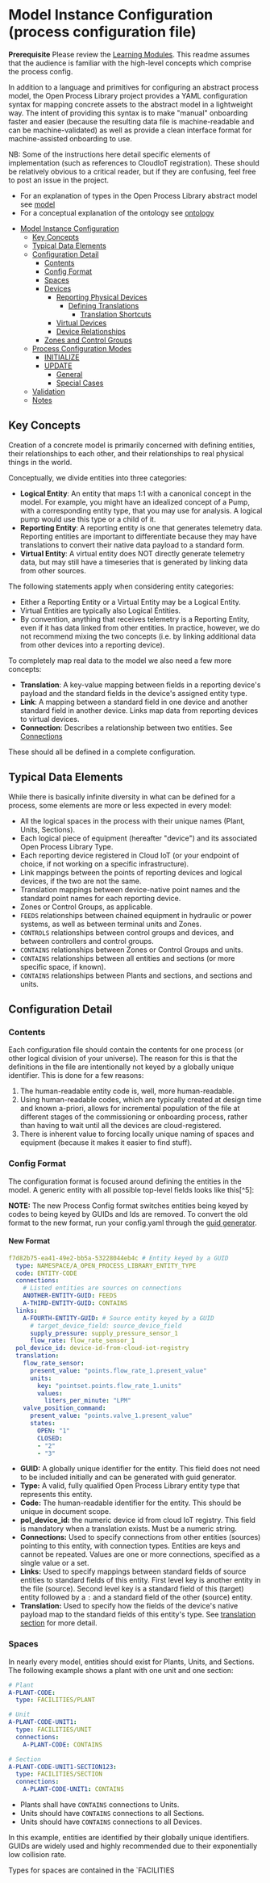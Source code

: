 # Model Instance Configuration (process configuration file)

**Prerequisite** Please review the [Learning Modules](../../README.md#learning-modules). This readme assumes that the audience is familiar with the high-level concepts which comprise the process config.

In addition to a language and primitives for configuring an abstract process model, the Open Process Library project provides a YAML configuration syntax for mapping concrete assets to the abstract model in a lightweight way. The intent of providing this syntax is to make "manual" onboarding faster and easier (because the resulting data file is machine-readable and can be machine-validated) as well as provide a clean interface format for machine-assisted onboarding to use.

NB: Some of the instructions here detail specific elements of implementation (such as references to CloudIoT registration). These should be relatively obvious to a critical reader, but if they are confusing, feel free to post an issue in the project.

*   For an explanation of types in the Open Process Library abstract model see [model](model.md)
*   For a conceptual explanation of the ontology see [ontology](ontology.md)

- [Model Instance Configuration](#model-instance-configuration)
  * [Key Concepts](#key-concepts)
  * [Typical Data Elements](#typical-data-elements)
  * [Configuration Detail](#configuration-detail)
    + [Contents](#contents)
    + [Config Format](#config-format)
    + [Spaces](#spaces)
    + [Devices](#devices)
      - [Reporting Physical Devices](#reporting-physical-devices)
        * [Defining Translations](#defining-translations)
          + [Translation Shortcuts](#translation-shortcuts)
      - [Virtual Devices](#virtual-devices)
      - [Device Relationships](#device-relationships)
    + [Zones and Control Groups](#zones-and-control-groups)
  * [Process Configuration Modes](#process-configuration-modes)
    + [INITIALIZE](#initialize)
    + [UPDATE](#update)
      - [General](#general-updates)
      - [Special Cases](#special-cases)
  * [Validation](#validation)
  * [Notes](#notes)

## Key Concepts

Creation of a concrete model is primarily concerned with defining entities, their relationships to each other, and their relationships to real physical things in the world.

Conceptually, we divide entities into three categories:

*   **Logical Entity**: An entity that maps 1:1 with a canonical concept in the model. For example, you might have an idealized concept of a Pump, with a corresponding entity type, that you may use for analysis. A logical pump would use this type or a child of it.
*   **Reporting Entity**: A reporting entity is one that generates telemetry data. Reporting entities are important to differentiate because they may have translations to convert their native data payload to a standard form.
*   **Virtual Entity**: A virtual entity does NOT directly generate telemetry data, but may still have a timeseries that is generated by linking data from other sources.

The following statements apply when considering entity categories:

*   Either a Reporting Entity or a Virtual Entity may be a Logical Entity.
*   Virtual Entities are typically also Logical Entities.
*   By convention, anything that receives telemetry is a Reporting Entity, even if it has data linked from other entities. In practice, however, we do not recommend mixing the two concepts (i.e. by linking additional data from other devices into a reporting device).

To completely map real data to the model we also need a few more concepts:

*   **Translation**: A key-value mapping between fields in a reporting device's payload and the standard fields in the device's assigned entity type.
*   **Link**: A mapping between a standard field in one device and another standard field in another device. Links map data from reporting devices to virtual devices.
*   **Connection**: Describes a relationship between two entities. See [Connections](ontology_config.md#connections)

These should all be defined in a complete configuration.

## Typical Data Elements

While there is basically infinite diversity in what can be defined for a process, some elements are more or less expected in every model:

*   All the logical spaces in the process with their unique names (Plant, Units, Sections).
*   Each logical piece of equipment (hereafter "device") and its associated Open Process Library Type.
*   Each reporting device registered in Cloud IoT (or your endpoint of choice, if not working on a specific infrastructure).
*   Link mappings between the points of reporting devices and logical devices, if the two are not the same.
*   Translation mappings between device-native point names and the standard point names for each reporting device.
*   Zones or Control Groups, as applicable.
*   `FEEDS` relationships between chained equipment in hydraulic or power systems, as well as between terminal units and Zones.
*   `CONTROLS` relationships between control groups and devices, and between controllers and control groups.
*   `CONTAINS` relationships between Zones or Control Groups and units.
*   `CONTAINS` relationships between all entities and sections (or more specific space, if known).
*   `CONTAINS` relationships between Plants and sections, and sections and units.

## Configuration Detail

### Contents

Each configuration file should contain the contents for one process (or other logical division of your universe). The reason for this is that the definitions in the file are intentionally not keyed by a globally unique identifier. This is done for a few reasons:

1.  The human-readable entity code is, well, more human-readable.
2.  Using human-readable codes, which are typically created at design time and known a-priori, allows for incremental population of the file at different stages of the commissioning or onboarding process, rather than having to wait until all the devices are cloud-registered.
3.  There is inherent value to forcing locally unique naming of spaces and equipment (because it makes it easier to find stuff).

### Config Format

The configuration format is focused around defining the entities in the model. A generic entity with all possible top-level fields looks like this[^5]:

**NOTE:** The new Process Config format switches entities being keyed by codes to being keyed by GUIDs and Ids are removed. To convert the old format to the new format, run your config.yaml through the [guid generator](https://github.com/google/digitalbuildings/tree/master/tools/guid_generator).

#### New Format
```yaml
f7d82b75-ea41-49e2-bb5a-53228044eb4c # Entity keyed by a GUID
  type: NAMESPACE/A_OPEN_PROCESS_LIBRARY_ENTITY_TYPE
  code: ENTITY-CODE
  connections:
    # Listed entities are sources on connections
    ANOTHER-ENTITY-GUID: FEEDS
    A-THIRD-ENTITY-GUID: CONTAINS
  links:
    A-FOURTH-ENTITY-GUID: # Source entity keyed by a GUID
      # target_device_field: source_device_field
      supply_pressure: supply_pressure_sensor_1
      flow_rate: flow_rate_sensor_1
  pol_device_id: device-id-from-cloud-iot-registry
  translation:
    flow_rate_sensor:
      present_value: "points.flow_rate_1.present_value"
      units:
        key: "pointset.points.flow_rate_1.units"
        values:
          liters_per_minute: "LPM"
    valve_position_command:
      present_value: "points.valve_1.present_value"
      states:
        OPEN: "1"
        CLOSED:
        - "2"
        - "3"
```

*   **GUID:** A globally unique identifier for the entity. This field does not need to be included initially and can be generated with guid generator.
*   **Type:** A valid, fully qualified Open Process Library entity type that represents this entity.
*   **Code:** The human-readable identifier for the entity. This should be unique in document scope.
*   **pol_device_id:** the numeric device id from cloud IoT registry. This field is mandatory when a translation exists. Must be a numeric string.
*   **Connections:** Used to specify connections from other entities (sources) pointing to this entity, with connection types. Entities are keys and cannot be repeated. Values are one or more connections, specified as a single value or a set.
*   **Links:** Used to specify mappings between standard fields of source entities to standard fields of this entity. First level key is another entity in the file (source). Second level key is a standard field of this (target) entity followed by a `:` and a standard field of the other (source) entity.
*   **Translation:** Used to specify how the fields of the device's native payload map to the standard fields of this entity's type. See [translation section](#defining-translations) for more detail.

### Spaces

In nearly every model, entities should exist for Plants, Units, and Sections. The following example shows a plant with one unit and one section:

```yaml
# Plant
A-PLANT-CODE:
  type: FACILITIES/PLANT

# Unit
A-PLANT-CODE-UNIT1:
  type: FACILITIES/UNIT
  connections:
    A-PLANT-CODE: CONTAINS

# Section
A-PLANT-CODE-UNIT1-SECTION123:
  type: FACILITIES/SECTION
  connections:
    A-PLANT-CODE-UNIT1: CONTAINS
```

*   Plants shall have `CONTAINS` connections to Units.
*   Units should have `CONTAINS` connections to all Sections.
*   Units should have `CONTAINS` connections to all Devices.

In this example, entities are identified by their globally unique identifiers. GUIDs are widely used and highly recommended due to their exponentially low collision rate.

Types for spaces are contained in the `FACILITIES